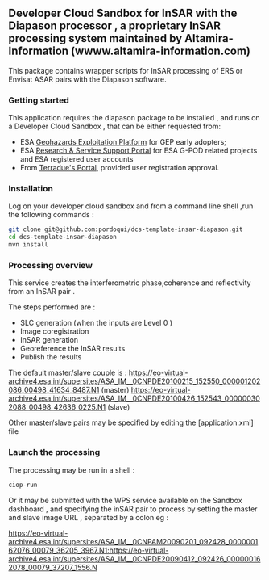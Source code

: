 ## Developer Cloud Sandbox for InSAR with the Diapason processor , a proprietary InSAR processing system maintained by Altamira-Information (wwww.altamira-information.com)


This package contains wrapper scripts for InSAR processing of ERS or Envisat ASAR pairs with the Diapason software.

### Getting started

This application requires the diapason package to be installed , and runs on a Developer Cloud Sandbox , that can be either requested from:
* ESA [Geohazards Exploitation Platform](https://geohazards-tep.eo.esa.int) for GEP early adopters;
* ESA [Research & Service Support Portal](http://eogrid.esrin.esa.int/cloudtoolbox/) for ESA G-POD related projects and ESA registered user accounts
* From [Terradue's Portal](http://www.terradue.com/partners), provided user registration approval. 


### Installation

Log on your developer cloud sandbox and from a command line shell ,run the following commands :

```bash
git clone git@github.com:pordoqui/dcs-template-insar-diapason.git
cd dcs-template-insar-diapason
mvn install
```


### Processing overview

This service creates the interferometric phase,coherence and reflectivity from an InSAR pair .

The steps performed are :
* SLC generation (when the inputs are Level 0 )
* Image coregistration 
* InSAR generation
* Georeference the InSAR results
* Publish the results

The default master/slave couple is :
https://eo-virtual-archive4.esa.int/supersites/ASA_IM__0CNPDE20100215_152550_000001202086_00498_41634_8487.N1 (master)
https://eo-virtual-archive4.esa.int/supersites/ASA_IM__0CNPDE20100426_152543_000000302088_00498_42636_0225.N1 (slave)

Other master/slave pairs may be specified by editing the [application.xml] file 


### Launch the processing

The processing may be run in a shell :

```bash
ciop-run
```
Or it may be submitted with the WPS service available on the Sandbox dashboard , and specifying the inSAR pair to 
process by setting the master and slave image URL , separated by a colon eg :

https://eo-virtual-archive4.esa.int/supersites/ASA_IM__0CNPAM20090201_092428_000000162076_00079_36205_3967.N1:https://eo-virtual-archive4.esa.int/supersites/ASA_IM__0CNPDE20090412_092426_000000162078_00079_37207_1556.N

